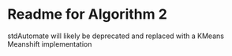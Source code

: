 # Readme for Algorithm 2

stdAutomate will likely be deprecated and replaced with a KMeans Meanshift implementation